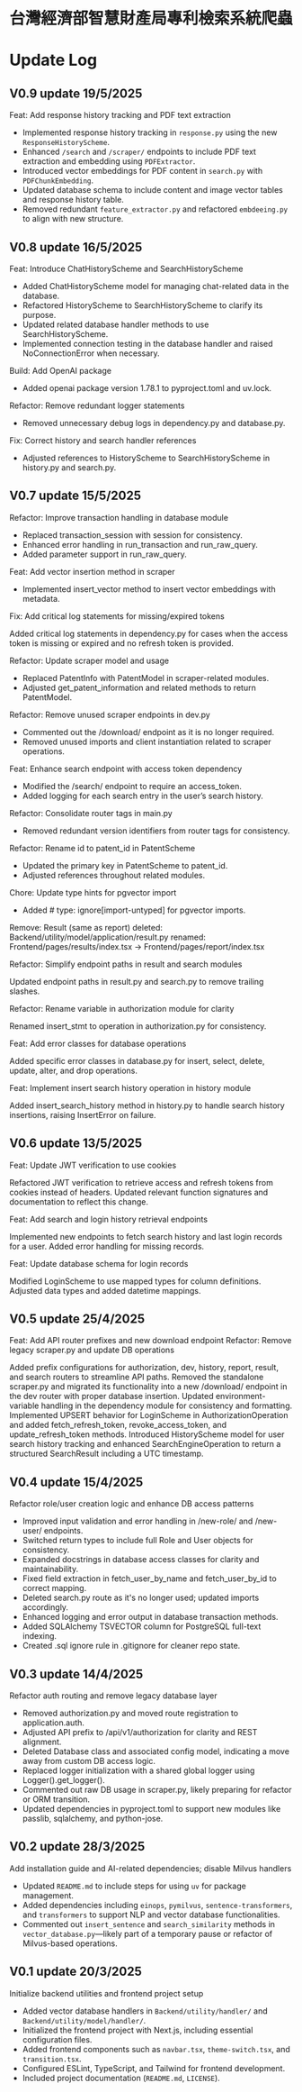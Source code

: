 # 台灣經濟部智慧財產局專利檢索系統爬蟲

# Update Log

## V0.9 update 19/5/2025

Feat: Add response history tracking and PDF text extraction

- Implemented response history tracking in `response.py` using the new `ResponseHistoryScheme`.
- Enhanced `/search` and `/scraper/` endpoints to include PDF text extraction and embedding using `PDFExtractor`.
- Introduced vector embeddings for PDF content in `search.py` with `PDFChunkEmbedding`.
- Updated database schema to include content and image vector tables and response history table.
- Removed redundant `feature_extractor.py` and refactored `embdeeing.py` to align with new structure.

## V0.8 update 16/5/2025

Feat: Introduce ChatHistoryScheme and SearchHistoryScheme

- Added ChatHistoryScheme model for managing chat-related data in the database.
- Refactored HistoryScheme to SearchHistoryScheme to clarify its purpose.
- Updated related database handler methods to use SearchHistoryScheme.
- Implemented connection testing in the database handler and raised NoConnectionError when necessary.

Build: Add OpenAI package

- Added openai package version 1.78.1 to pyproject.toml and uv.lock.

Refactor: Remove redundant logger statements

- Removed unnecessary debug logs in dependency.py and database.py.

Fix: Correct history and search handler references

- Adjusted references to HistoryScheme to SearchHistoryScheme in history.py and search.py.

## V0.7 update 15/5/2025

Refactor: Improve transaction handling in database module

- Replaced transaction_session with session for consistency.
- Enhanced error handling in run_transaction and run_raw_query.
- Added parameter support in run_raw_query.

Feat: Add vector insertion method in scraper

- Implemented insert_vector method to insert vector embeddings with metadata.

Fix: Add critical log statements for missing/expired tokens

Added critical log statements in dependency.py for cases when the access token is missing or expired and no refresh token is provided.

Refactor: Update scraper model and usage

- Replaced PatentInfo with PatentModel in scraper-related modules.
- Adjusted get_patent_information and related methods to return PatentModel.

Refactor: Remove unused scraper endpoints in dev.py

- Commented out the /download/ endpoint as it is no longer required.
- Removed unused imports and client instantiation related to scraper operations.

Feat: Enhance search endpoint with access token dependency

- Modified the /search/ endpoint to require an access_token.
- Added logging for each search entry in the user’s search history.

Refactor: Consolidate router tags in main.py

- Removed redundant version identifiers from router tags for consistency.

Refactor: Rename id to patent_id in PatentScheme

- Updated the primary key in PatentScheme to patent_id.
- Adjusted references throughout related modules.

Chore: Update type hints for pgvector import

- Added # type: ignore[import-untyped] for pgvector imports.

Remove: Result (same as report)
deleted: Backend/utility/model/application/result.py
renamed: Frontend/pages/results/index.tsx -> Frontend/pages/report/index.tsx

Refactor: Simplify endpoint paths in result and search modules

Updated endpoint paths in result.py and search.py to remove trailing slashes.

Refactor: Rename variable in authorization module for clarity

Renamed insert_stmt to operation in authorization.py for consistency.

Feat: Add error classes for database operations

Added specific error classes in database.py for insert, select, delete, update, alter, and drop operations.

Feat: Implement insert search history operation in history module

Added insert_search_history method in history.py to handle search history insertions, raising InsertError on failure.

## V0.6 update 13/5/2025

Feat: Update JWT verification to use cookies

Refactored JWT verification to retrieve access and refresh tokens from cookies instead of headers. Updated relevant function signatures and documentation to reflect this change.

Feat: Add search and login history retrieval endpoints

Implemented new endpoints to fetch search history and last login records for a user. Added error handling for missing records.

Feat: Update database schema for login records

Modified LoginScheme to use mapped types for column definitions. Adjusted data types and added datetime mappings.

## V0.5 update 25/4/2025

Feat: Add API router prefixes and new download endpoint
Refactor: Remove legacy scraper.py and update DB operations

Added prefix configurations for authorization, dev, history, report, result, and search routers to streamline API paths.
Removed the standalone scraper.py and migrated its functionality into a new /download/ endpoint in the dev router with proper database insertion.
Updated environment-variable handling in the dependency module for consistency and formatting.
Implemented UPSERT behavior for LoginScheme in AuthorizationOperation and added fetch_refresh_token, revoke_access_token, and update_refresh_token methods.
Introduced HistoryScheme model for user search history tracking and enhanced SearchEngineOperation to return a structured SearchResult including a UTC timestamp.

## V0.4 update 15/4/2025

Refactor role/user creation logic and enhance DB access patterns

- Improved input validation and error handling in /new-role/ and /new-user/ endpoints.
- Switched return types to include full Role and User objects for consistency.
- Expanded docstrings in database access classes for clarity and maintainability.
- Fixed field extraction in fetch_user_by_name and fetch_user_by_id to correct mapping.
- Deleted search.py route as it's no longer used; updated imports accordingly.
- Enhanced logging and error output in database transaction methods.
- Added SQLAlchemy TSVECTOR column for PostgreSQL full-text indexing.
- Created .sql ignore rule in .gitignore for cleaner repo state.

## V0.3 update 14/4/2025

Refactor auth routing and remove legacy database layer

- Removed authorization.py and moved route registration to application.auth.
- Adjusted API prefix to /api/v1/authorization for clarity and REST alignment.
- Deleted Database class and associated config model, indicating a move away from custom DB access logic.
- Replaced logger initialization with a shared global logger using Logger().get_logger().
- Commented out raw DB usage in scraper.py, likely preparing for refactor or ORM transition.
- Updated dependencies in pyproject.toml to support new modules like passlib, sqlalchemy, and python-jose.

## V0.2 update 28/3/2025

Add installation guide and AI-related dependencies; disable Milvus handlers

- Updated `README.md` to include steps for using `uv` for package management.
- Added dependencies including `einops`, `pymilvus`, `sentence-transformers`, and `transformers` to support NLP and vector database functionalities.
- Commented out `insert_sentence` and `search_similarity` methods in `vector_database.py`—likely part of a temporary pause or refactor of Milvus-based operations.

## V0.1 update 20/3/2025

Initialize backend utilities and frontend project setup

- Added vector database handlers in `Backend/utility/handler/` and `Backend/utility/model/handler/`.
- Initialized the frontend project with Next.js, including essential configuration files.
- Added frontend components such as `navbar.tsx`, `theme-switch.tsx`, and `transition.tsx`.
- Configured ESLint, TypeScript, and Tailwind for frontend development.
- Included project documentation (`README.md`, `LICENSE`).
